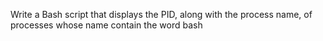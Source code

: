 Write a Bash script that displays the PID, along with the process name, of processes whose name contain the word bash
